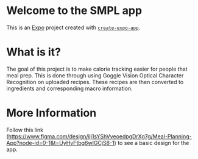 # Welcome to the SMPL app 

This is an [Expo](https://expo.dev) project created with [`create-expo-app`](https://www.npmjs.com/package/create-expo-app).

# What is it?
The goal of this project is to make calorie tracking easier for people that meal prep. This is done through using Goggle Vision Optical Character Recognition on uploaded recipes. These recipes are then converted to ingredients and corresponding macro information.

# More Information
Follow this link (https://www.figma.com/design/ilj1sYShVveoedpgDrXg7g/Meal-Planning-App?node-id=0-1&t=UyHvFtbg6wIGCjS8-1) to see a basic design for the app.
